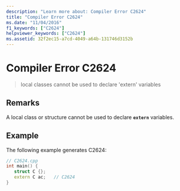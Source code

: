 ```yaml
---
description: "Learn more about: Compiler Error C2624"
title: "Compiler Error C2624"
ms.date: "11/04/2016"
f1_keywords: ["C2624"]
helpviewer_keywords: ["C2624"]
ms.assetid: 32f2ec15-a7cd-4049-a64b-131746d3152b
---
```

# Compiler Error C2624

> local classes cannot be used to declare 'extern' variables

## Remarks

A local class or structure cannot be used to declare **`extern`** variables.

## Example

The following example generates C2624:

```cpp
// C2624.cpp
int main() {
   struct C {};
   extern C ac;   // C2624
}
```

